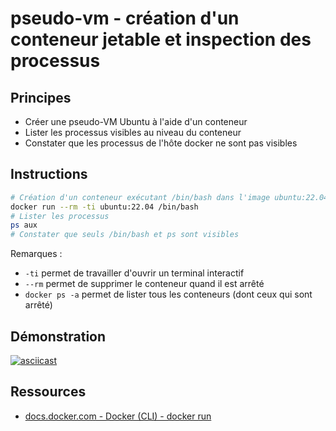# pseudo-vm - création d'un conteneur jetable et inspection des processus

## Principes

* Créer une pseudo-VM Ubuntu à l'aide d'un conteneur
* Lister les processus visibles au niveau du conteneur
* Constater que les processus de l'hôte docker ne sont pas visibles

## Instructions

```bash
# Création d'un conteneur exécutant /bin/bash dans l'image ubuntu:22.04
docker run --rm -ti ubuntu:22.04 /bin/bash
# Lister les processus
ps aux
# Constater que seuls /bin/bash et ps sont visibles
```

Remarques :

* `-ti` permet de travailler d'ouvrir un terminal interactif
* `--rm` permet de supprimer le conteneur quand il est arrêté
* `docker ps -a` permet de lister tous les conteneurs (dont ceux qui sont arrêté)

## Démonstration

[![asciicast](https://asciinema.org/a/Hxv2gDGgHvtG4a5bqNDb0lWIi.svg)](https://asciinema.org/a/Hxv2gDGgHvtG4a5bqNDb0lWIi)

## Ressources

* [docs.docker.com - Docker (CLI) - docker run](https://docs.docker.com/engine/reference/commandline/run/)
